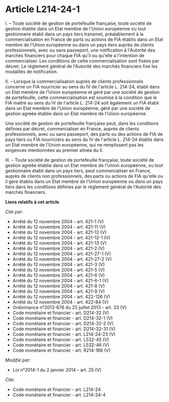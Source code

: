 # Article L214-24-1

I. – Toute société de gestion de portefeuille française, toute société de gestion établie dans un Etat membre de l'Union
européenne ou tout gestionnaire établi dans un pays tiers transmet, préalablement à la commercialisation en France de parts
ou actions de FIA établis dans un Etat membre de l'Union européenne ou dans un pays tiers auprès de clients professionnels,
avec ou sans passeport, une notification à l'Autorité des marchés financiers pour chaque FIA qu'il ou qu'elle a l'intention
de commercialiser. Les conditions de cette commercialisation sont fixées par décret. Le règlement général de l'Autorité des
marchés financiers fixe les modalités de notification.

II. – Lorsque la commercialisation auprès de clients professionnels concerne un FIA nourricier au sens du IV de l'article L.
214-24, établi dans un Etat membre de l'Union européenne et géré par une société de gestion de portefeuille, cette
commercialisation est soumise à la condition que le FIA maître au sens du IV de l'article L. 214-24 soit également un FIA
établi dans un Etat membre de l'Union européenne, géré par une société de gestion agréée établie dans un Etat membre de
l'Union européenne.

Une société de gestion de portefeuille française peut, dans les conditions définies par décret, commercialiser en France,
auprès de clients professionnels, avec ou sans passeport, des parts ou des actions de FIA de pays tiers ou FIA nourriciers au
sens du IV de l'article L. 214-24 établis dans un Etat membre de l'Union européenne, qui ne remplissent pas les exigences
mentionnées au premier alinéa du II.

III. – Toute société de gestion de portefeuille française, toute société de gestion agréée établie dans un Etat membre de
l'Union européenne, ou tout gestionnaire établi dans un pays tiers, peut commercialiser en France, auprès de clients non
professionnels, des parts ou actions de FIA qu'elle ou il gère établis dans un Etat membre de l'Union européenne ou dans un
pays tiers dans les conditions définies par le règlement général de l'Autorité des marchés financiers.

**Liens relatifs à cet article**

_Cité par_:

  - Arrêté du 12 novembre 2004 - art. 421-1 (V)
  - Arrêté du 12 novembre 2004 - art. 421-11 (V)
  - Arrêté du 12 novembre 2004 - art. 421-12 (V)
  - Arrêté du 12 novembre 2004 - art. 421-12-1 (V)
  - Arrêté du 12 novembre 2004 - art. 421-13 (V)
  - Arrêté du 12 novembre 2004 - art. 421-2 (V)
  - Arrêté du 12 novembre 2004 - art. 421-27-1 (V)
  - Arrêté du 12 novembre 2004 - art. 421-27-2 (V)
  - Arrêté du 12 novembre 2004 - art. 421-3 (V)
  - Arrêté du 12 novembre 2004 - art. 421-5 (V)
  - Arrêté du 12 novembre 2004 - art. 421-6 (V)
  - Arrêté du 12 novembre 2004 - art. 421-6-1 (V)
  - Arrêté du 12 novembre 2004 - art. 421-8 (V)
  - Arrêté du 12 novembre 2004 - art. 421-9 (V)
  - Arrêté du 12 novembre 2004 - art. 422-126 (V)
  - Arrêté du 12 novembre 2004 - art. 422-84 (V)
  - Ordonnance n°2013-676 du 25 juillet 2013 - art. 33 (V)
  - Code monétaire et financier - art. D214-32 (V)
  - Code monétaire et financier - art. D214-32-1 (V)
  - Code monétaire et financier - art. D214-32-2 (V)
  - Code monétaire et financier - art. D214-32-31 (V)
  - Code monétaire et financier - art. L214-24-23 (V)
  - Code monétaire et financier - art. L532-45 (V)
  - Code monétaire et financier - art. L532-46 (V)
  - Code monétaire et financier - art. R214-186 (V)

_Modifié par_:

  - Loi n°2014-1 du 2 janvier 2014 - art. 25 (V)

_Cite_:

  - Code monétaire et financier - art. L214-24
  - Code monétaire et financier - art. L214-24-4
